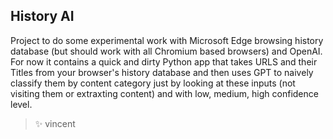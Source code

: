 ## History AI

Project to do some experimental work with Microsoft Edge browsing history database (but should work with all Chromium based browsers) and OpenAI. For now it contains a quick and dirty Python app that takes URLS and their Titles from your browser's history database and then uses GPT to naively classify them by content category just by looking at these inputs (not visiting them or extraxting content) and with low, medium, high confidence level. 

> ✨ vincent


